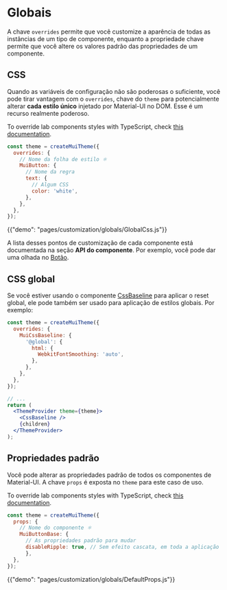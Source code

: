 # Globais

<p class="description">A chave <code>overrides</code> permite que você customize a aparência de todas as instâncias de um tipo de componente, enquanto a propriedade chave permite que você altere os valores padrão das propriedades de um componente.</p>

## CSS

Quando as variáveis de configuração não são poderosas o suficiente, você pode tirar vantagem com o `overrides`, chave do `theme` para potencialmente alterar **cada estilo único** injetado por Material-UI no DOM. Esse é um recurso realmente poderoso.

To override lab components styles with TypeScript, check [this documentation](/components/about-the-lab/#typescript).

```js
const theme = createMuiTheme({
  overrides: {
    // Nome da folha de estilo ⚛️
    MuiButton: {
      // Nome da regra
      text: {
        // Algum CSS
        color: 'white',
      },
    },
  },
});
```

{{"demo": "pages/customization/globals/GlobalCss.js"}}

A lista desses pontos de customização de cada componente está documentada na seção **API do componente**. Por exemplo, você pode dar uma olhada no [Botão](/api/button/#css).

## CSS global

Se você estiver usando o componente [CssBaseline](/components/css-baseline/) para aplicar o reset global, ele pode também ser usado para aplicação de estilos globais. Por exemplo:

```jsx
const theme = createMuiTheme({
  overrides: {
    MuiCssBaseline: {
      '@global': {
        html: {
          WebkitFontSmoothing: 'auto',
        },
      },
    },
  },
});

// ...
return (
  <ThemeProvider theme={theme}>
    <CssBaseline />
    {children}
  </ThemeProvider>
);
```

## Propriedades padrão

Você pode alterar as propriedades padrão de todos os componentes de Material-UI. A chave `props` é exposta no `theme` para este caso de uso.

To override lab components styles with TypeScript, check [this documentation](/components/about-the-lab/#typescript).

```js
const theme = createMuiTheme({
  props: {
    // Nome do componente ⚛️
    MuiButtonBase: {
      // As propriedades padrão para mudar
      disableRipple: true, // Sem efeito cascata, em toda a aplicação 💣!
      },
  },
});
```

{{"demo": "pages/customization/globals/DefaultProps.js"}}
